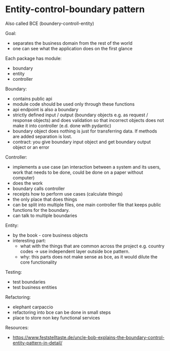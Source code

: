 # Entity-control-boundary pattern

Also called BCE (boundery-controll-entity)


Goal:
* separates the business domain from the rest of the world
* one can see what the application does on the first glance 


Each package has module:
* boundary
* entity
* controller


Boundary:
* contains public api
* module code should be used only through these functions
* api endpoint is also a boundary
* strictly defined input / output (boundary objects e.g. as request / response objects) and does validation so that incorrect objects does not make it into controller (e.d. done with pydantic)
* boundary object does nothing is just for transferring data. If methods are added separation is lost.
* contract: you give boundary input object and get boundary output object or an error


Controller:
* implements a use case (an interaction between a system and its users, work that needs to be done, could be done on a paper without computer)
* does the work
* boundary calls controller
* receipts how to perform use cases (calculate things)
* the only place that does things
* can be split into multiple files, one main controller file that keeps public functions for the boundary.
* can talk to multiple boundaries


Entity:
* by the book - core business objects
* interesting part:
  * what with the things that are common across the project e.g. country codes -> use independent layer outside bce pattern.
  * why: this parts does not make sense as bce, as it would dilute the core functionality  


Testing:
* test boundaries
* test business entities 


Refactoring:
* elephant carpaccio 
* refactoring into bce can be done in small steps
* place to store non key functional services


Resources:
* https://www.feststelltaste.de/uncle-bob-explains-the-boundary-control-entity-pattern-in-detail/